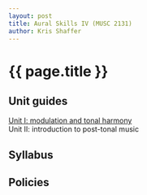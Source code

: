 ```yaml
---
layout: post
title: Aural Skills IV (MUSC 2131)
author: Kris Shaffer
---
```


# {{ page.title }} #

## Unit guides ##

[Unit I: modulation and tonal harmony](as4-unit1.html)  
Unit II: introduction to post-tonal music


## Syllabus ##



## Policies ##





